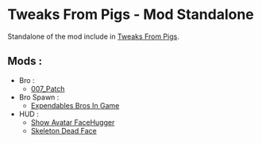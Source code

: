 # Tweaks From Pigs - Mod Standalone
 Standalone of the mod include in [Tweaks From Pigs](../Tweaks%20From%20Pigs).

## Mods :
* Bro :
    * [007_Patch](007_Patch/)
* Bro Spawn :
    * [Expendables Bros In Game](Expendables%20Bros%20In%20Game/) 
 * HUD :
    * [Show Avatar FaceHugger](Show%20Avatar%20FaceHugger/)
    * [Skeleton Dead Face](Skeleton%20Dead%20Face/)
